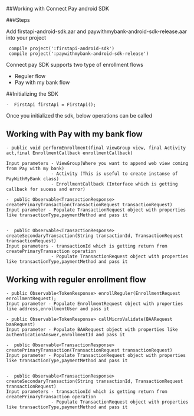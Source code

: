 ##Working with Connect Pay android SDK

###Steps

Add firstapi-android-sdk.aar and paywithmybank-android-sdk-release.aar into your project
```
 compile project(':firstapi-android-sdk')
 compile project(':paywithmybank-android-sdk-release')
 ```

Connect pay SDK supports two type of enrollment flows

- Reguler flow
- Pay with my bank flow



##Initializing the SDK

```
-  FirstApi firstApi = FirstApi();

```
Once you initialized the sdk, below operations can be called

## Working with Pay with my bank flow

```
- public void performEnrollment(final ViewGroup view, final Activity act,final EnrollmentCallback enrollmentCallback)

Input parameters - ViewGroup(Where you want to append web view coming from Pay with my bank)
				 - Activity (This is useful to create instanse of PayWithMyBank class)
				 - EnrollmentCallback (Interface which is getting callback for sucess and error)

-  public Observable<TransactionResponse> createPrimaryTransaction(TransactionRequest transactionRequest)
Input parameter - Populate TransactionRequest object with properties like transactionType,paymentMethod and pass it


-  public Observable<TransactionResponse> createSecondaryTransaction(String transactionId, TransactionRequest transactionRequest)
Input parameters - transactionId which is getting return from createPrimaryTransaction operation
				 - Populate TransactionRequest object with properties like transactionType,paymentMethod and pass it

```


## Working with reguler enrollment flow

```
- public Observable<TokenResponse> enrollReguler(EnrollmentRequest enrollmentRequest);
Input parameter - Populate EnrollmentRequest object with properties like address,enrollmentUser and pass it

- public Observable<TokenResponse> callMicroValidate(BAARequest baaRequest)
Input parameter - Populate BAARequest object with properties like authenticationAnswer,enrollmentId and pass it

-  public Observable<TransactionResponse> createPrimaryTransaction(TransactionRequest transactionRequest)
Input parameter - Populate TransactionRequest object with properties like transactionType,paymentMethod and pass it


-  public Observable<TransactionResponse> createSecondaryTransaction(String transactionId, TransactionRequest transactionRequest)
Input parameters - transactionId which is getting return from createPrimaryTransaction operation
				 - Populate TransactionRequest object with properties like transactionType,paymentMethod and pass it

```


